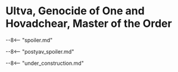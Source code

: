 # Ultva, Genocide of One and Hovadchear, Master of the Order

--8<-- "spoiler.md"

--8<-- "postyav_spoiler.md"

--8<-- "under_construction.md"
